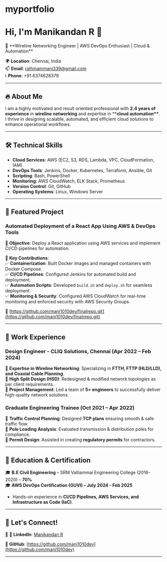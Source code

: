 # myportfolio
# Hi, I'm Manikandan R 👋

🚀 \*\*Wireline Networking Engineer | AWS DevOps Enthusiast | Cloud & Automation\*\*

🌍 **Location**: Chennai, India\
📫 **Email**: [rathinammani339@gmail.com](mailto\:rathinammani339@gmail.com)\
📞 **Phone**: +91 6374628379

---

## 🔥 About Me

I am a highly motivated and result oriented professional with **2.4 years of experience** in **wireline networking** and expertise in \*\***cloud automation\*\***. I thrive in designing scalable, automated, and efficient cloud solutions to enhance operational workflows.

---

## 🛠 Technical Skills

- **Cloud Services**: AWS (EC2, S3, RDS, Lambda, VPC, CloudFormation, IAM)
- **DevOps Tools**: Jenkins, Docker, Kubernetes, Terraform, Ansible, Git
- **Scripting**: Bash, PowerShell
- **Monitoring**: AWS CloudWatch, ELK Stack, Prometheus
- **Version Control**: Git, GitHub
- **Operating Systems**: Linux, Windows Server

---

## 🚀 Featured Project

### **Automated Deployment of a React App Using AWS & DevOps Tools**

📌 **Objective**: Deploy a React application using AWS services and implement CI/CD pipelines for automation.

🔹 **Key Contributions**:\
✅ **Containerization**: Built Docker images and managed containers with Docker Compose.\
✅ **CI/CD Pipelines**: Configured Jenkins for automated build and deployment.\
✅ **Automation Scripts**: Developed `build.sh` and `deploy.sh` for seamless deployment.\
✅ **Monitoring & Security**: Configured AWS CloudWatch for real-time monitoring and enforced security with AWS Security Groups.

🔗 [https://github.com/mani1010dev/finalrepo.git](https://github.com/mani1010dev/finalrepo.git)

---

## 💼 Work Experience

### **Design Engineer - CLIQ Solutions, Chennai (Apr 2022 – Feb 2024)**

🔹 **Expertise in Wireline Networking**: Specializing in **FTTH, FTTP (HLD/LLD), and Coaxial Cable Planning**.\
🔹 **High Split Design (HSD)**: Redesigned & modified network topologies as per client requirements.\
🔹 **Project Management**: Led a team of **5+ engineers** to successfully deliver high-quality network solutions.

### **Graduate Engineering Trainee (Oct 2021 – Apr 2022)**

🔹 **Traffic Control Planning**: Designed **TCP plans** ensuring smooth & safe traffic flow.\
🔹 **Pole Loading Analysis**: Evaluated transmission & distribution poles for compliance.\
🔹 **Permit Design**: Assisted in creating **regulatory permits** for contractors.

---

## 📜 Education & Certification

🎓 **B.E Civil Engineering** – SRM Valliammai Engineering College (2016-2020) – **70%**\
🎓 **AWS DevOps Certification (GUVI) – July 2024 - Feb 2025**

- Hands-on experience in **CI/CD Pipelines, AWS Services, and Infrastructure as Code (IaC)**.

---

## 📢 Let's Connect!

🔗 🔗 **LinkedIn**: [Manikandan R](https://www.linkedin.com/in/mani-rathinam-775886215/)

🔗 **GitHub**: [https://github.com/mani1010dev](https://github.com/mani1010dev)



---

